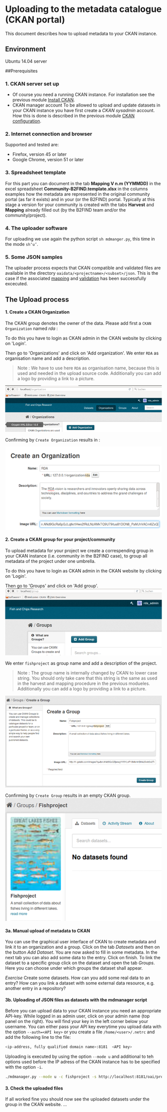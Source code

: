 # Uploading to the metadata catalogue (CKAN portal)
This document describes how to upload metadata to your CKAN instance. 

## Environment
Ubuntu 14.04 server

##Prerequisites

### 1. CKAN server set up
* Of course you need a running CKAN instance. For installation see the previous module [Install CKAN](04-install-CKAN.md).
* CKAN manager account
 To be allowed to upload and update datasets in your CKAN instance you have first create a *CKAN sysadmin* account. How this is done is described in the previous module [CKAN configuration](04.a-configure-CKAN.md).

### 2. Internet connection and browser
Supported and tested are:
* Firefox, version 45 or later
* Google Chrome, version 51 or later

### 3. Spreadsheet template
For this part you can document in the tab **Mapping V n.m (YYMMDD)** in the excel spreadsheet **Community-B2FIND.template.xlsx** in the columns examples how the metadata are represented in the original community portal (as far it exists) and in your (or the B2FIND) portal. Typically at this stage a version for your community is created with the tabs **Harvest** and **Mapping** already filled out (by the B2FIND team and/or the community/project). 

### 4. The uploader software
For uploading we use again the python script ```sh mdmanger.py```, this time in the mode ```sh‘u’```. 

### 5. Some JSON samples
The uploader process expects that CKAN compatible and validated files are available in the directory `oaidata/<projectname>/<subset>/json`. This is the case if the associated [mapping](03.a-map-metadata.md) and [validation](03.b-validate-metadata.md) has been successfully excecuted.

## The Upload process

#### 1. Create a CKAN Organization
The CKAN group denotes the owner of the data.
Please add first a `CKAN Organization` named *rda* :

To do this you have to login as CKAN admin in the CKAN website by clicking on 'Login'.

Then go to 'Organizations' and click on 'Add organization'.
We enter `RDA` as organisation name and add a description.
> Note : We have to use here `RDA` as organisation name, because this is used and needed in the upload source code.
Additionally you can add a logo by providing a link to a picture.

<img align="centre" src="img/CKAN_Add_Organization1.PNG">

Confirming by `Create Organization` results in :

<img align="centre" src="img/CKAN_Add_Organization2.PNG">


#### 2. Create a CKAN group for your project/community  
To upload metadata for your project <ProjectName> we create a correspending group in your CKAN instance (i.e. community in the B2FIND case), to group all metadata of the project under one umbrella.

To do this you have to login as CKAN admin in the CKAN website by clicking on 'Login'.

Then go to 'Groups' and click on 'Add group'.
<img align="centre" src="img/CKAN_Add_Group1.PNG">

We enter `fishproject` as group name and add a description of the project.
> Note : The group name is internally changed by CKAN to lower case string.
> You should only take care that this string is the same as used in the harvest and mapping procedure in the previous modueles.
Additionally you can add a logo by providing a link to a picture.
<img align="centre" src="img/CKAN_Add_Group2.PNG">

Confirming by `Create Group` results in an empty CKAN group.
<img align="centre" src="img/CKAN_Add_Group3.PNG">

#### 3a. Manual upload of metadata to CKAN
You can use the graphical user interface of CKAN to create metadata and link it to an organization and a group.
Click on the tab *Datasets* and then on the button *Add Dataset*.
You are now asked to fill in some metadata.
In the next tab you can also add some data to the entry. Click on finish. 
To link the dataset to a specific group click on the dataset and open the tab *Groups*. Here you can choose under which groups the dataset shall appear.


*Exercise* Create some datasets. How can you add some real data to an entry? How can you link a dataset with some external data resource, e.g. another entry in a repository?

#### 3b. Uploading of JSON files as datasets with the mdmanager script

Before you can upload data to your CKAN instance you need an appropriate API-key.
While logged in as admin user, click on your admin name (top panel on the right). You will find your key in the left corner below your username.
You can either pass  your API key everytime you upload data with the option `--auth=<API key>` or you create a file `/home/<user>/.netrc`
and add the following line to the file:
```sh
<ip-address, fully qualified domain name>:8181	<API key>
```

Uploading is executed by using the option `--mode u` and additional to teh options used before the IP adress of the CKAN instance has to be specified with the option `-i`.

```sh
./mdmanager.py --mode u -c fishproject -s http://localhost:8181/oai/provider --mdsubset sample_1 --mdprefix oai_dc -i localhost 
```

#### 3. Check the uploaded files
If all worked fine you should now see the uploaded datasets under the group <ProjectName> in the CKAN website.
...
